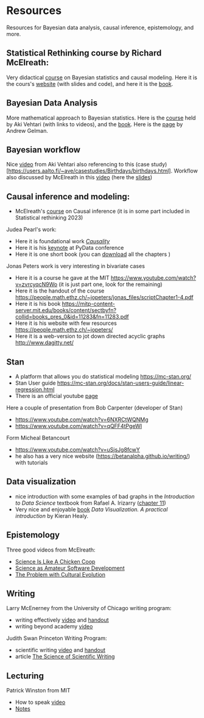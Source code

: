 # Resources
Resources for Bayesian data analysis, causal inference, epistemology, and more.

## Statistical Rethinking course by Richard McElreath: 
Very didactical [course](https://www.youtube.com/playlist?list=PLDcUM9US4XdPz-KxHM4XHt7uUVGWWVSus) on Bayesian statistics and causal modeling. Here it is the cours's [website](https://github.com/rmcelreath/stat_rethinking_2023) (with slides and code), and here it is the [book](https://github.com/Booleans/statistical-rethinking/blob/3cfa2eee33ff3d0086d47f03bca098b5460d4531/Statistical%20Rethinking%202nd%20Edition.pdf).

## Bayesian Data Analysis
More mathematical approach to Bayesian statistics. Here is the [course](https://avehtari.github.io/BDA_course_Aalto/gsu2023.html)  held by Aki Vehtari (with links to videos), and the [book](https://users.aalto.fi/~ave/BDA3.pdf). Here is the [page](http://www.stat.columbia.edu/~gelman/book/) by Andrew Gelman. 

## Bayesian workflow
Nice [video](https://www.youtube.com/watch?v=ppKpwtGy8KQ) from Aki Vehtari also referencing to this (case study)[https://users.aalto.fi/~ave/casestudies/Birthdays/birthdays.html].
Workflow also discussed by McElreath in this [video](https://youtu.be/oHWNexYPFTY?si=DPIN-00f9kNR8wGL&t=1259) (here the [slides](http://talmo.uk/2024/slides/mcelreath.pdf))
                
## Causal inference and modeling:
* McElreath's [course](https://www.youtube.com/watch?v=KNPYUVmY3NM ) on Causal inference (it is in some part included in Statistical rethinking 2023) 

Judea Pearl's work:
* Here it is foundational work [*Causality*](https://www.google.it/books/edition/Causality/f4nuexsNVZIC?hl=it&gbpv=1)
* Here it is his [keynote](https://www.youtube.com/watch?v=ZaPV1OSEpHw ) at PyData conference 
* Here it is one short book (you can [download](http://bayes.cs.ucla.edu/PRIMER/) all the chapters )  

Jonas Peters work is very interesting in bivariate cases
* Here it is a course he gave at the MIT https://www.youtube.com/watch?v=zvrcyqcN9Wo (it is just part one, look for the remaining)
* Here it is the handout of the course https://people.math.ethz.ch/~jopeters/jonas_files/scriptChapter1-4.pdf 
* Here it is his book https://mitp-content-server.mit.edu/books/content/sectbyfn?collid=books_pres_0&id=11283&fn=11283.pdf 
* Here it is his website with few resources https://people.math.ethz.ch/~jopeters/ 
* Here it is a web-version to jot down directed acyclic graphs http://www.dagitty.net/ 

## Stan
* A platform that allows you do statistical modeling https://mc-stan.org/ 
* Stan User guide https://mc-stan.org/docs/stan-users-guide/linear-regression.html 
* There is an official youtube [page](https://www.youtube.com/@stan3394)

Here a couple of presentation from Bob Carpenter (developer of Stan)
* https://www.youtube.com/watch?v=6NXRCtWQNMg 
* https://www.youtube.com/watch?v=qQFF4tPgeWI 

Form Micheal Betancourt
* https://www.youtube.com/watch?v=uSjsJg8fcwY
* he also has a very nice website (https://betanalpha.github.io/writing/) with tutorials

## Data visualization 
* nice introduction with some examples of bad graphs in the *Introduction to Data Science* textbook from Rafael A. Irizarry ([chapter 11](https://rafalab.dfci.harvard.edu/dsbook/data-visualization-principles.html))
* Very nice and enjoyable [book](https://socviz.co) *Data Visualization. A practical introduction* by Kieran Healy.

                       
## Epistemology 
Three good videos from McElreath:
* [Science Is Like A Chicken Coop](https://www.youtube.com/watch?v=d8LqFO1dk-w)
* [Science as Amateur Software Development](https://www.youtube.com/watch?v=zwRdO9_GGhY)
* [The Problem with Cultural Evolution](https://www.youtube.com/watch?v=Ez3o3uWRSyY)   

## Writing
Larry McEnerney from the University of Chicago writing program: 
* writing effectively [video](https://youtu.be/vtIzMaLkCaM?si=gkgWVZliXSxcSBqF) and [handout](https://github.com/slrenne/Resources/blob/main/files/UnivChic_WritingProg-1grt232.pdf)
* writing beyond academy [video](https://youtu.be/aFwVf5a3pZM?si=c3DS8LCOe7d0OUPJ)

Judith Swan Princeton Writing Program:
* scientific writing [video](https://youtu.be/jLPCdDp_LE0?si=gHMsedaPjB7FdYaj) and [handout](https://github.com/slrenne/Resources/blob/main/files/swan_handout.pdf)
* article [The Science of Scientific Writing](https://github.com/slrenne/Resources/blob/main/files/How_to_speak.md)
  
## Lecturing 
Patrick Winston from MIT
* How to speak [video](https://youtu.be/Unzc731iCUY?si=93UujYCs90g6fOQ6)
* [Notes](https://github.com/slrenne/Resources/blob/main/files/How_to_speak.md)

